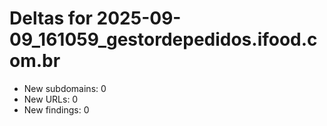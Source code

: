 # Deltas for 2025-09-09_161059_gestordepedidos.ifood.com.br
- New subdomains: 0
- New URLs: 0
- New findings: 0
